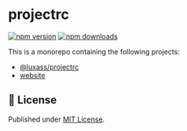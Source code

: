# projectrc

[![npm version][npm-version-src]][npm-version-href]
[![npm downloads][npm-downloads-src]][npm-downloads-href]

This is a monorepo containing the following projects:
- [@luxass/projectrc](./packages/projectrc)
- [website](./www)

## 📄 License

Published under [MIT License](./LICENSE).

<!-- Badges -->

[npm-version-src]: https://img.shields.io/npm/v/@luxass/projectrc?style=flat&colorA=18181B&colorB=4169E1
[npm-version-href]: https://npmjs.com/package/@luxass/projectrc
[npm-downloads-src]: https://img.shields.io/npm/dm/@luxass/projectrc?style=flat&colorA=18181B&colorB=4169E1
[npm-downloads-href]: https://npmjs.com/package/@luxass/projectrc
